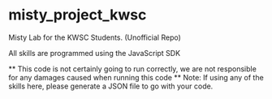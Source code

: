 # misty_project_kwsc
Misty Lab for the KWSC Students. (Unofficial Repo)

All skills are programmed using the JavaScript SDK

** This code is not certainly going to run correctly, we are not responsible for any damages caused when running this code **
Note: If using any of the skills here, please generate a JSON file to go with your code.
